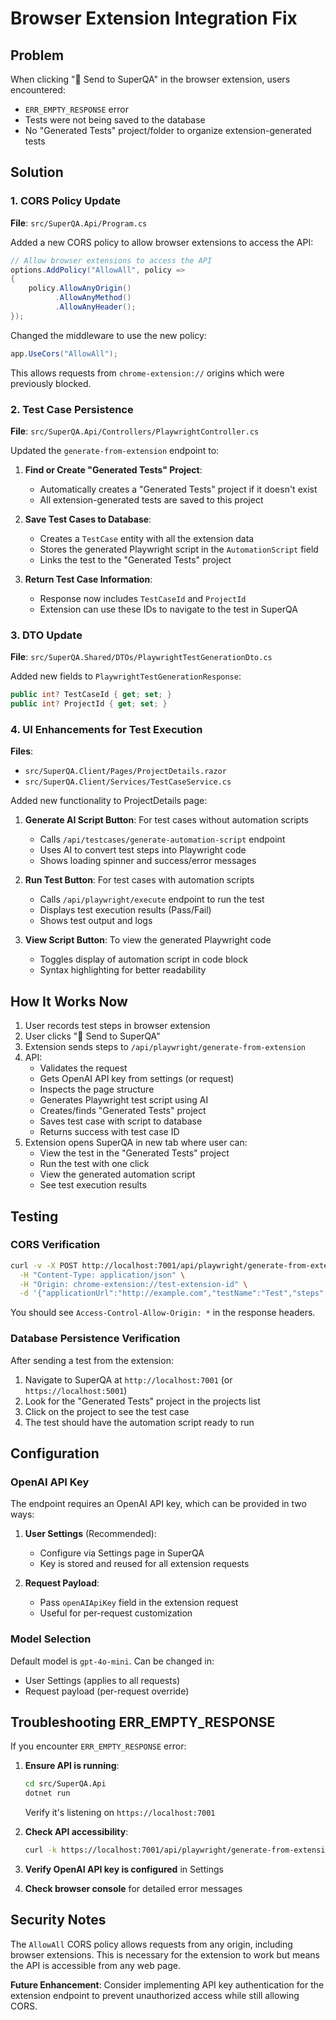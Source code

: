 # Browser Extension Integration Fix

## Problem
When clicking "🚀 Send to SuperQA" in the browser extension, users encountered:
- `ERR_EMPTY_RESPONSE` error
- Tests were not being saved to the database
- No "Generated Tests" project/folder to organize extension-generated tests

## Solution

### 1. CORS Policy Update
**File**: `src/SuperQA.Api/Program.cs`

Added a new CORS policy to allow browser extensions to access the API:

```csharp
// Allow browser extensions to access the API
options.AddPolicy("AllowAll", policy =>
{
    policy.AllowAnyOrigin()
          .AllowAnyMethod()
          .AllowAnyHeader();
});
```

Changed the middleware to use the new policy:
```csharp
app.UseCors("AllowAll");
```

This allows requests from `chrome-extension://` origins which were previously blocked.

### 2. Test Case Persistence
**File**: `src/SuperQA.Api/Controllers/PlaywrightController.cs`

Updated the `generate-from-extension` endpoint to:

1. **Find or Create "Generated Tests" Project**:
   - Automatically creates a "Generated Tests" project if it doesn't exist
   - All extension-generated tests are saved to this project

2. **Save Test Cases to Database**:
   - Creates a `TestCase` entity with all the extension data
   - Stores the generated Playwright script in the `AutomationScript` field
   - Links the test to the "Generated Tests" project

3. **Return Test Case Information**:
   - Response now includes `TestCaseId` and `ProjectId`
   - Extension can use these IDs to navigate to the test in SuperQA

### 3. DTO Update
**File**: `src/SuperQA.Shared/DTOs/PlaywrightTestGenerationDto.cs`

Added new fields to `PlaywrightTestGenerationResponse`:
```csharp
public int? TestCaseId { get; set; }
public int? ProjectId { get; set; }
```

### 4. UI Enhancements for Test Execution
**Files**: 
- `src/SuperQA.Client/Pages/ProjectDetails.razor`
- `src/SuperQA.Client/Services/TestCaseService.cs`

Added new functionality to ProjectDetails page:

1. **Generate AI Script Button**: For test cases without automation scripts
   - Calls `/api/testcases/generate-automation-script` endpoint
   - Uses AI to convert test steps into Playwright code
   - Shows loading spinner and success/error messages

2. **Run Test Button**: For test cases with automation scripts
   - Calls `/api/playwright/execute` endpoint to run the test
   - Displays test execution results (Pass/Fail)
   - Shows test output and logs

3. **View Script Button**: To view the generated Playwright code
   - Toggles display of automation script in code block
   - Syntax highlighting for better readability

## How It Works Now

1. User records test steps in browser extension
2. User clicks "🚀 Send to SuperQA"
3. Extension sends steps to `/api/playwright/generate-from-extension`
4. API:
   - Validates the request
   - Gets OpenAI API key from settings (or request)
   - Inspects the page structure
   - Generates Playwright test script using AI
   - Creates/finds "Generated Tests" project
   - Saves test case with script to database
   - Returns success with test case ID
5. Extension opens SuperQA in new tab where user can:
   - View the test in the "Generated Tests" project
   - Run the test with one click
   - View the generated automation script
   - See test execution results

## Testing

### CORS Verification
```bash
curl -v -X POST http://localhost:7001/api/playwright/generate-from-extension \
  -H "Content-Type: application/json" \
  -H "Origin: chrome-extension://test-extension-id" \
  -d '{"applicationUrl":"http://example.com","testName":"Test","steps":[...]}'
```

You should see `Access-Control-Allow-Origin: *` in the response headers.

### Database Persistence Verification
After sending a test from the extension:
1. Navigate to SuperQA at `http://localhost:7001` (or `https://localhost:5001`)
2. Look for the "Generated Tests" project in the projects list
3. Click on the project to see the test case
4. The test should have the automation script ready to run

## Configuration

### OpenAI API Key
The endpoint requires an OpenAI API key, which can be provided in two ways:

1. **User Settings** (Recommended):
   - Configure via Settings page in SuperQA
   - Key is stored and reused for all extension requests

2. **Request Payload**:
   - Pass `openAIApiKey` field in the extension request
   - Useful for per-request customization

### Model Selection
Default model is `gpt-4o-mini`. Can be changed in:
- User Settings (applies to all requests)
- Request payload (per-request override)

## Troubleshooting ERR_EMPTY_RESPONSE

If you encounter `ERR_EMPTY_RESPONSE` error:

1. **Ensure API is running**:
   ```bash
   cd src/SuperQA.Api
   dotnet run
   ```
   Verify it's listening on `https://localhost:7001`

2. **Check API accessibility**:
   ```bash
   curl -k https://localhost:7001/api/playwright/generate-from-extension
   ```

3. **Verify OpenAI API key is configured** in Settings

4. **Check browser console** for detailed error messages

## Security Notes

The `AllowAll` CORS policy allows requests from any origin, including browser extensions. This is necessary for the extension to work but means the API is accessible from any web page.

**Future Enhancement**: Consider implementing API key authentication for the extension endpoint to prevent unauthorized access while still allowing CORS.

